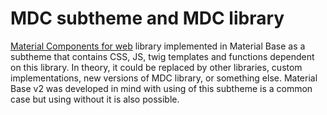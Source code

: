 MDC subtheme and MDC library
============================

[Material Components for web](https://material.io/develop/web) library implemented in Material Base as a subtheme that contains CSS, JS, twig templates and functions dependent on this library.
In theory, it could be replaced by other libraries, custom implementations, new versions of MDC library, or something else. Material Base v2 was developed in mind with using of this subtheme is a common case but using without it is also possible.
